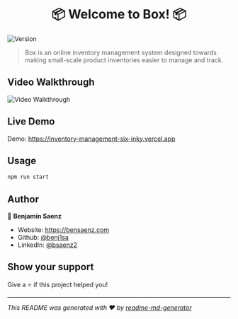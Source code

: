 <h1 align="center"> 📦 Welcome to Box! 📦</h1>
<p>
  <img alt="Version" src="https://img.shields.io/badge/version-0.1.0-blue.svg?cacheSeconds=2592000" />
</p>

> Box is an online inventory management system designed towards making small-scale product inventories easier to manage and track.

## Video Walkthrough

<img src='' title='Video Walkthrough' width='' alt='Video Walkthrough' />

## Live Demo

Demo: https://inventory-management-six-inky.vercel.app

## Usage

```sh
npm run start
```

## Author

👤 **Benjamin Saenz**

* Website: https://bensaenz.com
* Github: [@benj1sa](https://github.com/benj1sa)
* LinkedIn: [@bsaenz2](https://linkedin.com/in/bsaenz2)

## Show your support

Give a ⭐️ if this project helped you!

***
_This README was generated with ❤️ by [readme-md-generator](https://github.com/kefranabg/readme-md-generator)_
